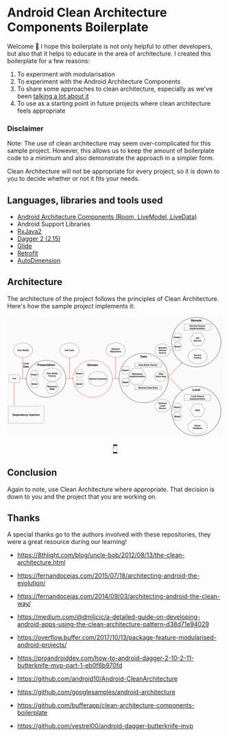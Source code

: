 # Android Clean Architecture Components Boilerplate

Welcome 👋 I hope this boilerplate is not only helpful to other developers, but also that it helps to educate in the area of architecture. I created this boilerplate for a few reasons:

1. To experiment with modularisation
2. To experiment with the Android Architecture Components
3. To share some approaches to clean architecture, especially as we've been [talking a lot about it](https://academy.realm.io/posts/converting-an-app-to-use-clean-architecture/)
4. To use as a starting point in future projects where clean architecture feels appropriate

### Disclaimer

Note: The use of clean architecture may seem over-complicated for this sample project. However, this allows us to keep the amount of boilerplate code to a minimum and also demonstrate the approach in a simpler form.

Clean Architecture will not be appropriate for every project, so it is down to you to decide whether or not it fits your needs.

## Languages, libraries and tools used

* [Android Architecture Components (Room, LiveModel, LiveData)](https://developer.android.com/topic/libraries/architecture/index.html)
* Android Support Libraries
* [RxJava2](https://github.com/ReactiveX/RxJava/wiki/What's-different-in-2.0)
* [Dagger 2 (2.15)](https://github.com/google/dagger)
* [Glide](https://github.com/bumptech/glide)
* [Retrofit](http://square.github.io/retrofit/)
* [AutoDimension](https://github.com/hantrungkien/AutoDimension)

## Architecture

The architecture of the project follows the principles of Clean Architecture. Here's how the sample project implements it:

![architecture](https://github.com/hantrungkien/android-clean-architecture-components-boilerplate/blob/master/picture/android-clean-arch.png?raw=true)

<p align="center">
<img src="https://github.com/hantrungkien/android-clean-architecture-components-boilerplate/blob/master/picture/android-clean_arch_device.png" alt="Drawing" style="width: 10px;"/>
</p>

## Conclusion

Again to note, use Clean Architecture where appropriate. That decision is down to you and the project that you are working on.

## Thanks

A special thanks go to the authors involved with these repositories, they were a great resource during our learning!

- https://8thlight.com/blog/uncle-bob/2012/08/13/the-clean-architecture.html

- https://fernandocejas.com/2015/07/18/architecting-android-the-evolution/

- https://fernandocejas.com/2014/09/03/architecting-android-the-clean-way/

- https://medium.com/@dmilicic/a-detailed-guide-on-developing-android-apps-using-the-clean-architecture-pattern-d38d71e94029

- https://overflow.buffer.com/2017/10/13/package-feature-modularised-android-projects/

- https://proandroiddev.com/how-to-android-dagger-2-10-2-11-butterknife-mvp-part-1-eb0f6b970fd

- https://github.com/android10/Android-CleanArchitecture

- https://github.com/googlesamples/android-architecture

- https://github.com/bufferapp/clean-architecture-components-boilerplate

- https://github.com/vestrel00/android-dagger-butterknife-mvp
